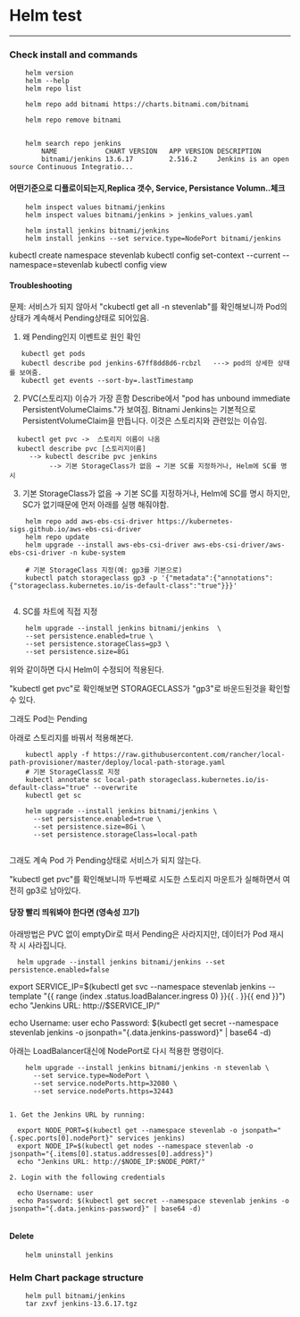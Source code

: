 
# Helm test


-----
### Check install and commands
```angular2html
    helm version
    helm --help
    helm repo list

    helm repo add bitnami https://charts.bitnami.com/bitnami

    helm repo remove bitnami


    helm search repo jenkins
        NAME           	CHART VERSION	APP VERSION	DESCRIPTION
        bitnami/jenkins	13.6.17      	2.516.2    	Jenkins is an open source Continuous Integratio...

```

#### 어떤기준으로 디플로이되는지,Replica 갯수, Service, Persistance Volumn..체크
```shell
    helm inspect values bitnami/jenkins
    helm inspect values bitnami/jenkins > jenkins_values.yaml
```


```shell
    helm install jenkins bitnami/jenkins
    helm install jenkins --set service.type=NodePort bitnami/jenkins
```

kubectl create namespace stevenlab
kubectl config set-context --current --namespace=stevenlab
kubectl config view

#### Troubleshooting
문제: 서비스가 되지 않아서 "ckubectl get all -n stevenlab"를 확인해보니까 Pod의 상태가 계속해서 Pending상태로 되어있음.

1. 왜 Pending인지 이벤트로 원인 확인
```shell
   kubectl get pods
   kubectl describe pod jenkins-67ff8dd8d6-rcbzl   ---> pod의 상세한 상태를 보여줌. 
   kubectl get events --sort-by=.lastTimestamp
```

2. PVC(스토리지) 이슈가 가장 흔함
Describe에서 "pod has unbound immediate PersistentVolumeClaims."가 보여짐.
Bitnami Jenkins는 기본적으로 PersistentVolumeClaim을 만듭니다.
이것은 스토리지와 관련있는 이슈임.

```shell
  kubectl get pvc ->  스토리지 이름이 나옴
  kubectl describe pvc [스토리지이름]
     --> kubectl describe pvc jenkins
          --> 기본 StorageClass가 없음 → 기본 SC를 지정하거나, Helm에 SC를 명시

```

3. 기본 StorageClass가 없음 → 기본 SC를 지정하거나, Helm에 SC를 명시
하지만, SC가 없기때문에 먼저 아래를 실행 해줘야함.
```shell
    helm repo add aws-ebs-csi-driver https://kubernetes-sigs.github.io/aws-ebs-csi-driver
    helm repo update
    helm upgrade --install aws-ebs-csi-driver aws-ebs-csi-driver/aws-ebs-csi-driver -n kube-system
```

```shell
    # 기본 StorageClass 지정(예: gp3를 기본으로)
    kubectl patch storageclass gp3 -p '{"metadata":{"annotations":{"storageclass.kubernetes.io/is-default-class":"true"}}}'
    
```

4. SC를 차트에 직접 지정
```shell
    helm upgrade --install jenkins bitnami/jenkins  \
    --set persistence.enabled=true \
    --set persistence.storageClass=gp3 \
    --set persistence.size=8Gi

```
위와 같이하면 다시 Helm이 수정되어 적용된다.

"kubectl get pvc"로 확인해보면 STORAGECLASS가 "gp3"로 바운드된것을 확인할수 있다.

그래도 Pod는 Pending

아래로 스토리지를 바꿔서 적용해본다.
```shell
    kubectl apply -f https://raw.githubusercontent.com/rancher/local-path-provisioner/master/deploy/local-path-storage.yaml
    # 기본 StorageClass로 지정
    kubectl annotate sc local-path storageclass.kubernetes.io/is-default-class="true" --overwrite
    kubectl get sc
    
    helm upgrade --install jenkins bitnami/jenkins \
      --set persistence.enabled=true \
      --set persistence.size=8Gi \
      --set persistence.storageClass=local-path
    
```

그래도 계속 Pod 가 Pending상태로 서비스가 되지 않는다.

"kubectl get pvc"를 확인해보니까 두번째로 시도한 스토리지 마운트가 실해하면서 여전히 gp3로 남아있다.

#### 당장 빨리 띄워봐야 한다면 (영속성 끄기)
아래방법은 PVC 없이 emptyDir로 떠서 Pending은 사라지지만, 데이터가 Pod 재시작 시 사라집니다.
```shell
  helm upgrade --install jenkins bitnami/jenkins --set persistence.enabled=false
```

export SERVICE_IP=$(kubectl get svc --namespace stevenlab jenkins --template "{{ range (index .status.loadBalancer.ingress 0) }}{{ . }}{{ end }}")
echo "Jenkins URL: http://$SERVICE_IP/"

echo Username: user
echo Password: $(kubectl get secret --namespace stevenlab jenkins -o jsonpath="{.data.jenkins-password}" | base64 -d)

아래는 LoadBalancer대신에 NodePort로 다시 적용한 명령이다.
```shell
    helm upgrade --install jenkins bitnami/jenkins -n stevenlab \
      --set service.type=NodePort \
      --set service.nodePorts.http=32080 \
      --set service.nodePorts.https=32443
      
      
1. Get the Jenkins URL by running:

  export NODE_PORT=$(kubectl get --namespace stevenlab -o jsonpath="{.spec.ports[0].nodePort}" services jenkins)
  export NODE_IP=$(kubectl get nodes --namespace stevenlab -o jsonpath="{.items[0].status.addresses[0].address}")
  echo "Jenkins URL: http://$NODE_IP:$NODE_PORT/"

2. Login with the following credentials

  echo Username: user
  echo Password: $(kubectl get secret --namespace stevenlab jenkins -o jsonpath="{.data.jenkins-password}" | base64 -d)
        
```

#### Delete
```shell
    helm uninstall jenkins
```

### Helm Chart package structure
```shell
    helm pull bitnami/jenkins
    tar zxvf jenkins-13.6.17.tgz
```













